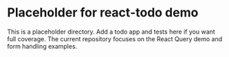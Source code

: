 # Placeholder for react-todo demo

This is a placeholder directory. Add a todo app and tests here if you want full coverage. The current repository focuses on the React Query demo and form handling examples.
